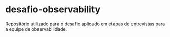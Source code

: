 # desafio-observability
Repositório utilizado para o desafio aplicado em etapas de entrevistas para a equipe de observabilidade.
